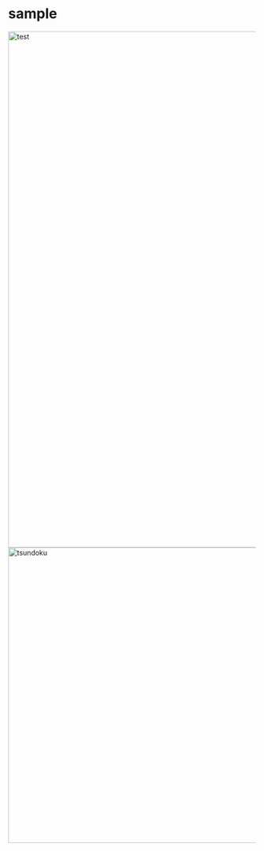 
# sample
<img width="1048" alt="test" src="https://user-images.githubusercontent.com/49359213/68103785-8d387c80-ff1b-11e9-9c03-5ebc42b8d013.png">


<img width="600" alt="tsundoku" align="center" src="https://gyazo.com/bc7d2dd3e44a8d3af582a30c1dcdedad.png">
